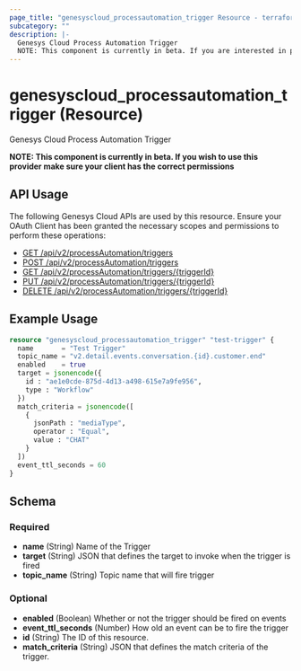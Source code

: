 ```yaml
---
page_title: "genesyscloud_processautomation_trigger Resource - terraform-provider-genesyscloud"
subcategory: ""
description: |-
  Genesys Cloud Process Automation Trigger
  NOTE: This component is currently in beta. If you are interested in participating in the beta contact Tyler Bath (tyler.bath@genesys.com) to be added to the beta
---
```

# genesyscloud_processautomation_trigger (Resource)

Genesys Cloud Process Automation Trigger

**NOTE: This component is currently in beta. If you wish to use this provider make sure your client has the correct permissions**

## API Usage
The following Genesys Cloud APIs are used by this resource. Ensure your OAuth Client has been granted the necessary scopes and permissions to perform these operations:

* [GET /api/v2/processAutomation/triggers](https://developer.genesys.cloud/platform/preview-apis#get-api-v2-processautomation-triggers)
* [POST /api/v2/processAutomation/triggers](https://developer.genesys.cloud/platform/preview-apis#post-api-v2-processautomation-triggers)
* [GET /api/v2/processAutomation/triggers/{triggerId}](https://developer.genesys.cloud/platform/preview-apis#get-api-v2-processautomation-triggers--triggerId-)
* [PUT /api/v2/processAutomation/triggers/{triggerId}](https://developer.genesys.cloud/platform/preview-apis#put-api-v2-processautomation-triggers--triggerId-)
* [DELETE /api/v2/processAutomation/triggers/{triggerId}](https://developer.genesys.cloud/platform/preview-apis#delete-api-v2-processautomation-triggers--triggerId-)

## Example Usage

```terraform
resource "genesyscloud_processautomation_trigger" "test-trigger" {
  name       = "Test Trigger"
  topic_name = "v2.detail.events.conversation.{id}.customer.end"
  enabled    = true
  target = jsonencode({
    id : "ae1e0cde-875d-4d13-a498-615e7a9fe956",
    type : "Workflow"
  })
  match_criteria = jsonencode([
    {
      jsonPath : "mediaType",
      operator : "Equal",
      value : "CHAT"
    }
  ])
  event_ttl_seconds = 60
}
```

<!-- schema generated by tfplugindocs -->
## Schema

### Required

- **name** (String) Name of the Trigger
- **target** (String) JSON that defines the target to invoke when the trigger is fired
- **topic_name** (String) Topic name that will fire trigger

### Optional

- **enabled** (Boolean) Whether or not the trigger should be fired on events
- **event_ttl_seconds** (Number) How old an event can be to fire the trigger
- **id** (String) The ID of this resource.
- **match_criteria** (String) JSON that defines the match criteria of the trigger.

